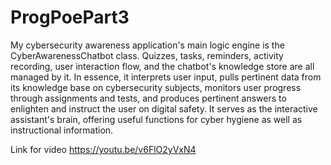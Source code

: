 # ProgPoePart3

My cybersecurity awareness application's main logic engine is the CyberAwarenessChatbot class. Quizzes, tasks, reminders, activity recording, user interaction flow, and the chatbot's knowledge store are all managed by it. In essence, it interprets user input, pulls pertinent data from its knowledge base on cybersecurity subjects, monitors user progress through assignments and tests, and produces pertinent answers to enlighten and instruct the user on digital safety. It serves as the interactive assistant's brain, offering useful functions for cyber hygiene as well as instructional information.

Link for video
https://youtu.be/v6FlO2yVxN4
